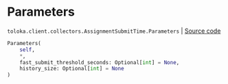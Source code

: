 # Parameters
`toloka.client.collectors.AssignmentSubmitTime.Parameters` | [Source code](https://github.com/Toloka/toloka-kit/blob/v1.1.3/src/client/collectors.py#L244)

```python
Parameters(
    self,
    *,
    fast_submit_threshold_seconds: Optional[int] = None,
    history_size: Optional[int] = None
)
```

